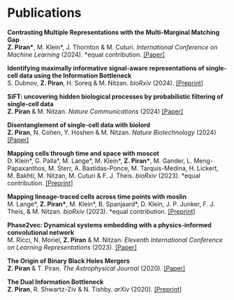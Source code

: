 # Publications

__Contrasting Multiple Representations with the Multi-Marginal Matching Gap__\
__Z. Piran*__, M. Klein*, J. Thornton \& M. Cuturi. _International Conference on Machine Learning_ (2024). *equal contribution. [[Paper]](https://proceedings.mlr.press/v235/piran24a.html)

__Identifying maximally informative signal-aware representations of single-cell data using the Information Bottleneck__\
S. Dubnov, __Z. Piran__, H. Soreq \& M. Nitzan. _bioRxiv_ (2024). [[Preprint]](https://doi.org/10.1101/2024.05.22.595292)

__SiFT: uncovering hidden biological processes by probabilistic filtering of single-cell data__\
__Z. Piran__ \& M. Nitzan. _Nature Communications_ (2024) [[Paper]](https://doi.org/10.1038/s41467-024-44757-7)

__Disentanglement of single-cell data with biolord__\
__Z. Piran__, N. Cohen, Y. Hoshen \& M. Nitzan. _Nature Biotechnology_ (2024) [[Paper]](https://doi.org/10.1038/s41587-023-02079-x)

__Mapping cells through time and space with moscot__\
D. Klein*, G. Palla*, M. Lange*, M. Klein*, __Z. Piran*__, M. Gander, L. Meng-Papaxanthos, M. Sterr, A. Bastidas-Ponce, M. Tarquis-Medina, H. Lickert, M. Bakhti, M. Nitzan, M. Cuturi \& F. J. Theis. _bioRxiv_ (2023). *equal contribution. [[Preprint]](https://doi.org/10.1101/2023.05.11.540374)

__Mapping lineage-traced cells across time points with moslin__\
M. Lange*, __Z. Piran*__, M. Klein*, B. Spanjaard*, D. Klein, J. P. Junker, F. J. Theis, \& M. Nitzan. _bioRxiv_ (2023). *equal contribution. [[Preprint]](https://doi.org/10.1101/2023.04.14.536867)

__Phase2vec: Dynamical systems embedding with a physics-informed convolutional network__\
M. Ricci, N. Moriel, __Z. Piran__ \& M. Nitzan. _Eleventh International Conference on Learning Representations_ (2023). [[Paper]](https://openreview.net/forum?id=z9C5dGip90)

__The Origin of Binary Black Holes Mergers__\
__Z. Piran__ \& T. Piran. _The Astrophysical Journal_ (2020). [[Paper]](https://iopscience.iop.org/article/10.3847/1538-4357/ab792a)

__The Dual Information Bottleneck__\
__Z. Piran__, R. Shwartz-Ziv \& N. Tishby. _arXiv_ (2020). [[Preprint]](https://arxiv.org/abs/2006.04641)

